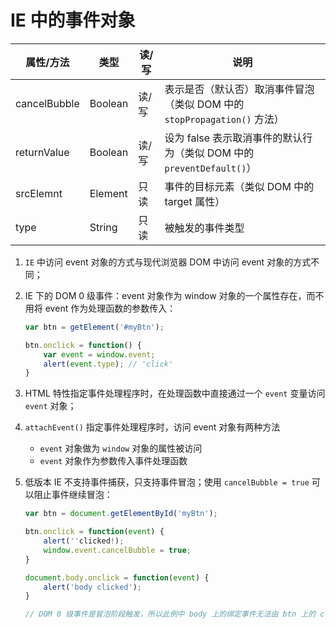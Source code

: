 # IE 中的事件对象
|属性/方法|类型|读/写|说明|
|---|---|---|---|
|cancelBubble|Boolean|读/写|表示是否（默认否）取消事件冒泡（类似 DOM 中的 `stopPropagation()` 方法）|
|returnValue|Boolean|读/写|设为 false 表示取消事件的默认行为（类似 DOM 中的 `preventDefault()`）|
|srcElemnt|Element|只读|事件的目标元素（类似 DOM 中的 target 属性）|
|type|String|只读|被触发的事件类型|


1. `IE` 中访问 event 对象的方式与现代浏览器 DOM 中访问 event 对象的方式不同；

2. IE 下的 DOM 0 级事件：event 对象作为 window 对象的一个属性存在，而不用将 event 作为处理函数的参数传入：
    ```javascript
    var btn = getElement('#myBtn');

    btn.onclick = function() {
        var event = window.event;
        alert(event.type); // 'click'
    }
    ```

3. HTML 特性指定事件处理程序时，在处理函数中直接通过一个 `event` 变量访问 `event` 对象；

4. `attachEvent()` 指定事件处理程序时，访问 event 对象有两种方法
    * `event` 对象做为 `window` 对象的属性被访问
    * `event` 对象作为参数传入事件处理函数

5. 低版本 IE 不支持事件捕获，只支持事件冒泡；使用 `cancelBubble = true` 可以阻止事件继续冒泡：
    ```javascript
    var btn = document.getElementById('myBtn');

    btn.onclick = function(event) {
        alert(''clicked!);
        window.event.cancelBubble = true;
    }

    document.body.onclick = function(event) {
        alert('body clicked');
    }

    // DOM 0 级事件是冒泡阶段触发，所以此例中 body 上的绑定事件无法由 btn 上的 click 冒泡触发
    ```
